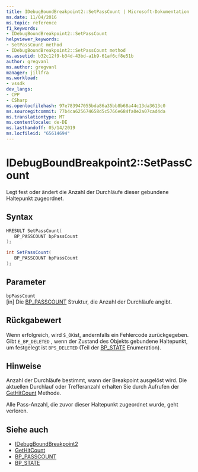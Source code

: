 ```yaml
---
title: IDebugBoundBreakpoint2::SetPassCount | Microsoft-Dokumentation
ms.date: 11/04/2016
ms.topic: reference
f1_keywords:
- IDebugBoundBreakpoint2::SetPassCount
helpviewer_keywords:
- SetPassCount method
- IDebugBoundBreakpoint2::SetPassCount method
ms.assetid: b32c12f9-b34d-43bd-a1b9-61af6cf8e51b
author: gregvanl
ms.author: gregvanl
manager: jillfra
ms.workload:
- vssdk
dev_langs:
- CPP
- CSharp
ms.openlocfilehash: 97e783947055bda86a35bb8b68a44c13da3613c0
ms.sourcegitcommit: 77b4ca625674658d5c5766e684fa0e2a07cad4da
ms.translationtype: MT
ms.contentlocale: de-DE
ms.lasthandoff: 05/14/2019
ms.locfileid: "65614694"
---
```

# <a name="idebugboundbreakpoint2setpasscount"></a>IDebugBoundBreakpoint2::SetPassCount
Legt fest oder ändert die Anzahl der Durchläufe dieser gebundene Haltepunkt zugeordnet.

## <a name="syntax"></a>Syntax

```cpp
HRESULT SetPassCount( 
   BP_PASSCOUNT bpPassCount
);
```

```csharp
int SetPassCount( 
   BP_PASSCOUNT bpPassCount
);
```

## <a name="parameters"></a>Parameter
`bpPassCount`\
[in] Die [BP_PASSCOUNT](../../../extensibility/debugger/reference/bp-passcount.md) Struktur, die Anzahl der Durchläufe angibt.

## <a name="return-value"></a>Rückgabewert
 Wenn erfolgreich, wird `S_OK`ist, andernfalls ein Fehlercode zurückgegeben. Gibt `E_BP_DELETED` , wenn der Zustand des Objekts gebundene Haltepunkt, um festgelegt ist `BPS_DELETED` (Teil der [BP_STATE](../../../extensibility/debugger/reference/bp-state.md) Enumeration).

## <a name="remarks"></a>Hinweise
 Anzahl der Durchläufe bestimmt, wann der Breakpoint ausgelöst wird. Die aktuellen Durchlauf oder Trefferanzahl erhalten Sie durch Aufrufen der [GetHitCount](../../../extensibility/debugger/reference/idebugboundbreakpoint2-gethitcount.md) Methode.

 Alle Pass-Anzahl, die zuvor dieser Haltepunkt zugeordnet wurde, geht verloren.

## <a name="see-also"></a>Siehe auch
- [IDebugBoundBreakpoint2](../../../extensibility/debugger/reference/idebugboundbreakpoint2.md)
- [GetHitCount](../../../extensibility/debugger/reference/idebugboundbreakpoint2-gethitcount.md)
- [BP_PASSCOUNT](../../../extensibility/debugger/reference/bp-passcount.md)
- [BP_STATE](../../../extensibility/debugger/reference/bp-state.md)